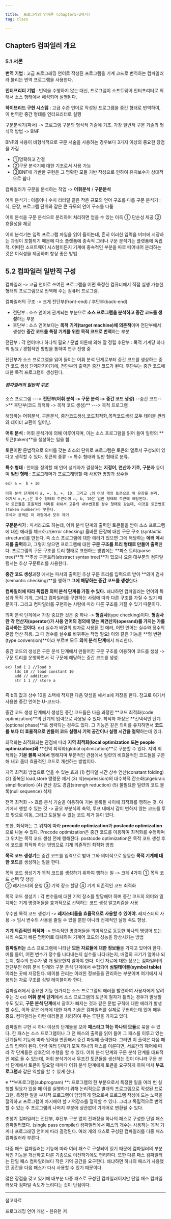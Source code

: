 ```yaml
---

title:  프로그래밍 언어론 (chapter5-2까지)
tag: class 

---
```


## Chapter5 컴파일러 개요

### 5.1 서론

**번역 기법** : 고급 프로그래밍 언어로 작성된 프로그램을 기계 코드로 번역하는 컴파일러라 불리는 번역 프로그램을 사용한다.

**인터프리터 기법** : 번역을 수행하지 않는 대신, 프로그램이 소프트웨어 인터프리터로 의해서 소스 형태에서 해석되어 실행된다.

**하이브리드 구현 시스템** : 고급 수준 언어로 작성된 프로그램을 중간 형태로 번역하여, 이 번역한 중간 형태를 인터프리터로 실행

구문분석기(파서) -> 프로그램 구문의 형식적 기술에 기초.
가장 일반적 구문 기술의 형식적 방법 -> BNF

BNF의 사용이 비형식적으로 구문 서술을 사용하는 경우보다 3가지 이상의 중요한 장점을 가짐
*	①명확하고 간결 
*	②구문 분석기에 대한 기초로서 사용 가능
*	③BNF에 기반한 구현은 그 명확한 모듈 기반 작성으로 인하여 유지보수가 상대적으로 쉽다

컴파일러가 구문을 분석하는 작업 -> **어휘분석** / **구문분석**

어휘 분석기 : 이름이나 수치 리터럴 같은 작은 규모의 언어 구조를 다룸
구문 분석기 : 식, 문장, 프로그램 단위와 같은 큰 규모의 언어 구조를 다룸

어휘 분석을 구문 분석으로 분리하여 처리하면 얻을 수 있는 이득
① 단순성 제공 ② 효율성을 제공

어휘 분석기는 입력 프로그램 파일을 읽어 들이는데, 흔히 이러한 입력을 버퍼에 저장하는 과정이 포함되기 때문에 다소 플랫폼에 종속적 
그러나 구문 분석기는 플랫폼에 독립적. 
어떠한 소프트웨어 시스템이든지 기계에 종속적인 부분을 따로 떼어내어 분리하는 것은 이식성을 제공하며 항상 좋은 방법

## 5.2 컴파일러 일반적 구성

컴파일러 -> 고급 언어로 쓰여진 프로그램을 어떤 특정한 컴퓨터에서 직접 실행 가능한 형태의 프로그램으로 번역해 주는 컴퓨터 프로그램.

컴파일러의 구조 -> 크게 전단부(front-end) / 후단부(back-end)
*	전단부 : 소스 언어에 관계되는 부분으로 **소스 프로그램을 분석하고 중간 코드를 생성**하는 부분
*	후단부 : 소스 언어보다는 **목적 기계(target machine)에 의존적**이며 전단부에서 생성한 **중간 코드를 특정 기계를 위한 목적 코드로 번역**하는 부분

전단부 : 각 언어마다 하나씩 필요 / 문법 이론에 의해 잘 정립
후단부 : 목적 기계당 하나씩 필요 / 경험적인 방법을 통하여 연구 진행 중

전단부가 소스 프로그램을 읽어 들이는 어휘 분석 단계로부터 중간 코드를 생상하는 중간 코드 생성 단계까지이기에, 전단부의 출력은 중간 코드가 된다. 후단부는 중간 코드에 대한 목적 프로그램이 생성된다.

##### 컴파일러의 일반적 구조

소스 프로그램 ---> **전단부(어휘 분석 -> 구문 분석 -> 중간 코드 생성)** --중간 코드-->** 후단부(코드 최적화 -> 목적 코드 생성)** ---> 목적 프로그램

해당하는 어휘분석, 구문분석, 중간코드생성,코드최적화,목적코드생성 모두 테이블 관리와 데이터 교환이 일어남.

 **어휘 분석** : 어휘 분석기에 의해 이루어지며, 이는 소스 프로그램을 읽어 들여 일련의 **토큰(token)**을 생성하는 일을 함.

 토큰이란 문법적으로 의미를 갖는 최소의 단위로 프로그램은 토큰의 열로서 구성되어 있다고 생각할 수 있다.
토큰의 종류 -> 특수 형태와 일반 형태로 분류. 

**특수 형태** : 언어를 정의할 때 언어 설계자가 결정하는 **지정어, 연산자 기호, 구분자** 등이며 
**일반 형태** : 프로그래머가 프로그래밍할 때 사용한 명칭과 상수들

```
ex) a =  b + 10

어휘 분석 단계에서 a, =, b, +, 10, 그리고 ;의 여섯 개의 토큰으로 위 문장을 분리.
여기서 =,+,;은 특수 형태의 토큰이며 a, b, 10은 일반 형태의 토큰에 해당된다.
각 토큰들은 효율적인 처리를 위해서 고유의 내부번호를 정수 형태로 갖는데, 이것을 토큰번호(token number)라 부른다.
주석과 공백은 이 과정에서 모두 제거
```
**구문분석기** : 파서라고도 하는데, 어휘 분석 단계의 출력인 토큰들을 받아 소스 프로그램에 대한 
에러를 체크하고(error checking) 올바른 문장에 대한 구문 구조 (syntactic structure)를 만든다.
즉 소스 프로그램에 대한 에러가 있으면 그에 해당하는 **에러 메시지를 출력**하고, 그렇지 않으면 프로그램에 대한 **구문 구조를 트리 형태로 만들어 출력**한다.
프로그램의 구문 구조를 트리 형태로 표현하는 방법에는 **파스 트리(parse tree)**와 **추상 구문트리(abstract syntax tree)**가 있으나 요즘 대부분의 컴파일렁서는 추상 구문트리를 사용한다.

**중간 코드 생성**과정 에서는 파서의 출력인 추상 구문 트리를 입력으로 받아 **의미 검사(semantic checking)**를 행하고 **그에 해당하는 중간 코드를 생성**한다.

**컴파일러에 따라 독립된 의미 분석 단계를 가질 수 있다.** 왜냐하면 컴파일러는 언어의 특성과 목적 기계, 그리고 컴파일러를 구현하는 사람에 따라 다른 구조를 가질 수 있기 때문이다. 그리고 컴파일러를 구현하는 사람에 따라 다른 구조를 가질 수 있기 때문이다.

의미 분석 단계에서 가장 중요한 것은 중 하나 -> **형검사**(type checking)이다. **형검사란 각 연산자(operator)가 사용 언어의 정의에 맞는 피연산자(operand)를 가지는 가를 검사하는 것이다.**
ex) 실수가 배열의 첨자로 사용된 것 에러, 어떤 언어는 실수와 정수의 혼합 연산 허용. 그 때 정수를 실수로 바꿔주는 작업 필요) 이와 같은 기능을 **형 변환(type conversion)**이라 부르며 모두 **의미 분석 단계**에서  처리한다.

중간 코드의 생성은 구문 분석 단계에서 만들어진 구문 구조를 이용하여 코드를 생성 -> 구문 트리를 운행하면서 각 구문에 해당하는 중간 코드를 생성.

```
ex) lod 1 2 //load b
	ldc 10 // load constant 10
    add // addition
    str 1 1 // store a
    
```
즉 b의 값과 상수 10을 스택에 적재한 다음 덧셈을 해서 a에 저장을 한다. 참고로 여기서 사용한 중간 언어는 U-코드다.

중간 코드 생성 단계에서 생성된 중간 코드들은 다음 과정인 **코드 최적화(code optimization)**의 단계의 입력으로 사용될 수 있다. 최적화 과정은 **선택적인 단계(optional phase)**로 생략되는 경우도 있다.
그 기능은 같은 의미를 유지하면서 **코드를 보다 더 효율적으로 만들어 코드 실행시 기억 공간이나 실행 시간을 절약**하는데 있다.

최적화는 최적화되는 관점에 따라 **지역 최적화(local optimization 또는 people optimization)와** **전역 최적화(global optimization)**로 구분할 수 있다. 지역 최적화는 **기본 블록 내에서** 행해지며 부분적인 관점에서 일련의 비효율적인 코드들을 구분해 내고 좀더 효율적인 코드로 개선하는 방법이다.

지역 최적화 방법으로 얻을 수 있는 효과
(1) 컴파일 시간 상수 연산(constant folding) 
(2) 중복된 load,store 명령문 제거
(3) 식(expression)의 대수학적 간소화(algebraic simplification)
(4) 연산 강도 경감(strengh reduction)
(5) 불필요한 일련의 코드 블록(null sequence) 삭제

전역 최적화 -> 흐름 분석 기술을 이용하여 기본 블록들 사이에 최적화를 행하는 것. 
여기에서 행할 수 있는 것 -> 곹오 부분식의 축약, 루프 내에서 갑이 변하지 않는 코드를 루프 밖으로 이동, 그리고 도달될 수 없는 코드 제거 등이 있다.

또한, 최적화는 그 위치에 따라 **precode optimization**과 **postcode optimization**으로 나눌 수 있다.
Precode optimization은 중간 코드를 이용하여 최적화를 수행하며 그 위치는 목적 코드 생성 전에 행해진다.
postcode optimization은 목적 코드 생성 후에 코드를 최적화 하는 방법으로 기계 의존적인 최적화 방법

**목적 코드 생성기**는 중간 코드를 입력으로 받아 그와 의미적으로 동등한 **목적 기계에 대한 코드**를 생성하는 일을 한다.

목적 코드 생성기가 목적 코드를 생성하기 위하여 행하는 일 -> 크게 4가지
① 목적 코드 선택 및 생성  
② 레지스터의 운영
③ 기억 장소 할당
④ 기계 의존적인 코드 최적화

목적 코드 생성기 : 각 변수들에 대한 기억 장소를 할당해야 하며 중간 코드의 의미와 일치하는 기계 명령어들을 효과적으로 선택하는 코드 생성 알고리즘을 사용

우수한 목적 코드 생성기 -> **레지스터들을 효율적으로 사용할 수 있어야.** 레지스터의 사용 -> 임시 변수의 사용을 줄일 수 있을 뿐만 아니라 전체적인 실행 속도 향상.

**기계 의존적인 최적화** -> 연속적인 명령어들을 의미적으로 동등한 하나의 명령어 또는 처리 속도가 빠른 명령어로 대체하여 기계어 코드의 성능을 향상시키는 방법 

**컴파일러는** 소스 프로그램에 나타난 **모든 자료들에 대한 정보들**을 가지고 있어야 한다. 예를 들어, 어떤 변수가 정수를 나타내는지 실수를 나타내는지, 배열의 크기가 얼마나 되는지, 함수의 인수가 몇 개 필요한지 알아야 한다.
이런 자료에 대한 정보는 컴파일러의 전단부인 어휘 분석 단계와 구문 분석 단계에서 수집되어 **심벌테이블(symbol table)** 이라는 곳에 저장된다. 테이블 관리는 이러한 정보들을 관리하는 부분이며 여기에서 사용되는 자료 구조를 심벌 테이블이라 한다.

컴파일러에서 중요한 기능 한가지는 소스 프로그램의 에러를 발견하여 사용자에게 알려주는 것 ex) **어휘 분석 단계**에서 소스 프로그램의 토큰이 철자가 틀리는 경우가 발생할 수도 있고, **구문 분석 단계**에서 괄호가 빠지는 것과 같은 문법 규칙에 대한 에러가 발생할 수도, 이와 같은 에러에 대한 처리 기술은 컴파일러를 실제로 구현하는데 있어 매우 중요. 컴파일러는 이런 에러들을 처리하여 주는 루틴을 가지고 있다.

컴파일러 구현 시 하나 이상의 단계들을 모아 **패스라고 하는 하나의 모듈**로 묶을 수 있다. 한 패스는 소스 프로그램이나
그 전 패스의 출력을 읽어 들여 그 패스를 이루고 있는 단계들의 기능에 따라 입력을 변환해서 중간 파일에 출력한다. 그러면 이 출력은 다음 패스의 입력이 된다.
만약 여러 단계가 모여 하나의 패스를 이룬다면, 서로간의 제어에 따라 각 단계들은 상호간의 수행을 할 수 있다. 어휘 분석 단계와 구문 분석 단계를 대표적인 예로 들 수 있는데, 어휘 분석기에서 무조건 토큰들을 생산하는 것이 아니라 구문 분석 단계에서 토큰이 필요할 때마다 어휘 분석 단계에게 토큰을 요구하게 하여 마치 **부프로그램**과 같은 역할을 할 수 있게 한다.

※ **부프로그램(subprogram) **: 프로그램의 한 부분으로서 특정한 일을 여러 번 실행할 필요가 있을 때 이를 실행하기 위해 논리적으로 별개의 프로그램으로 작성된 프로그램. 특정한 일을 부차적 프로그램이 담당하게 함으로써 프로그램 작성에 드는 노력을 절약하고 프로그램이 차지해야 할 기억장소를 절약할 수 있다. 그리고 독립적으로 번역할 수 있는 주 프로그램의 나머지 부분에 상관없이 기계어로 변환될 수 있다.

초창기 컴파일러는 전단부, 후단부 구분 없이 전과정을 하나의 패스로 구성한 단일 패스 컴파일러였다. (single pass compiler) 컴파일러에서 패스의 개수는 사용하는 목적 기계나 프로그래밍 언어에 따라 결정된다. 여러 개의 패스로 구성된 컴파일러를 다중 패스 컴파일러라 부른다.

다중 패스 컴파일러는 기능에 따라 여러 패스로 구성되어 있기 때문에 컴파일러의 부분적인 기능을 개선하고 다른 기종으로 이전하기에도 편리하다. 또한 다른 패스 컴파일러는 단일 패스 컴파일러보다 작은 기억 공간을 요구한다. 왜냐하면 하나의 패스가 사용했던 공간을 다음 패스가 다시 사용할 수 있기 때문이다. 

많은 장점을 갖고 있기에 대부분 다중 패스로 구성된 컴파일러이지만 단일 패스 컴파일러보다 컴파일 속도가 느리다는 것이 단점이다.



--------

참고자료

프로그래밍 언어 개념 - 원유헌 저

